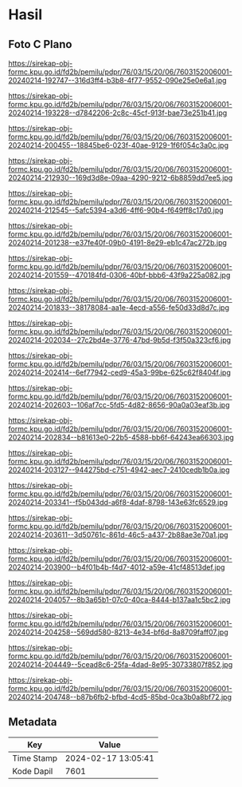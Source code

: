 # Hasil

## Foto C Plano

https://sirekap-obj-formc.kpu.go.id/fd2b/pemilu/pdpr/76/03/15/20/06/7603152006001-20240214-192747--316d3ff4-b3b8-4f77-9552-090e25e0e6a1.jpg

https://sirekap-obj-formc.kpu.go.id/fd2b/pemilu/pdpr/76/03/15/20/06/7603152006001-20240214-193228--d7842206-2c8c-45cf-913f-bae73e251b41.jpg

https://sirekap-obj-formc.kpu.go.id/fd2b/pemilu/pdpr/76/03/15/20/06/7603152006001-20240214-200455--18845be6-023f-40ae-9129-1f6f054c3a0c.jpg

https://sirekap-obj-formc.kpu.go.id/fd2b/pemilu/pdpr/76/03/15/20/06/7603152006001-20240214-212930--169d3d8e-09aa-4290-9212-6b8859dd7ee5.jpg

https://sirekap-obj-formc.kpu.go.id/fd2b/pemilu/pdpr/76/03/15/20/06/7603152006001-20240214-212545--5afc5394-a3d6-4ff6-90b4-f649ff8c17d0.jpg

https://sirekap-obj-formc.kpu.go.id/fd2b/pemilu/pdpr/76/03/15/20/06/7603152006001-20240214-201238--e37fe40f-09b0-4191-8e29-eb1c47ac272b.jpg

https://sirekap-obj-formc.kpu.go.id/fd2b/pemilu/pdpr/76/03/15/20/06/7603152006001-20240214-201559--470184fd-0306-40bf-bbb6-43f9a225a082.jpg

https://sirekap-obj-formc.kpu.go.id/fd2b/pemilu/pdpr/76/03/15/20/06/7603152006001-20240214-201833--38178084-aa1e-4ecd-a556-fe50d33d8d7c.jpg

https://sirekap-obj-formc.kpu.go.id/fd2b/pemilu/pdpr/76/03/15/20/06/7603152006001-20240214-202034--27c2bd4e-3776-47bd-9b5d-f3f50a323cf6.jpg

https://sirekap-obj-formc.kpu.go.id/fd2b/pemilu/pdpr/76/03/15/20/06/7603152006001-20240214-202414--6ef77942-ced9-45a3-99be-625c62f8404f.jpg

https://sirekap-obj-formc.kpu.go.id/fd2b/pemilu/pdpr/76/03/15/20/06/7603152006001-20240214-202603--106af7cc-5fd5-4d82-8656-90a0a03eaf3b.jpg

https://sirekap-obj-formc.kpu.go.id/fd2b/pemilu/pdpr/76/03/15/20/06/7603152006001-20240214-202834--b81613e0-22b5-4588-bb6f-64243ea66303.jpg

https://sirekap-obj-formc.kpu.go.id/fd2b/pemilu/pdpr/76/03/15/20/06/7603152006001-20240214-203127--944275bd-c751-4942-aec7-2410cedb1b0a.jpg

https://sirekap-obj-formc.kpu.go.id/fd2b/pemilu/pdpr/76/03/15/20/06/7603152006001-20240214-203341--f5b043dd-a6f8-4daf-8798-143e63fc6529.jpg

https://sirekap-obj-formc.kpu.go.id/fd2b/pemilu/pdpr/76/03/15/20/06/7603152006001-20240214-203611--3d50761c-861d-46c5-a437-2b88ae3e70a1.jpg

https://sirekap-obj-formc.kpu.go.id/fd2b/pemilu/pdpr/76/03/15/20/06/7603152006001-20240214-203900--b4f01b4b-f4d7-4012-a59e-41cf48513def.jpg

https://sirekap-obj-formc.kpu.go.id/fd2b/pemilu/pdpr/76/03/15/20/06/7603152006001-20240214-204057--8b3a65b1-07c0-40ca-8444-b137aa1c5bc2.jpg

https://sirekap-obj-formc.kpu.go.id/fd2b/pemilu/pdpr/76/03/15/20/06/7603152006001-20240214-204258--569dd580-8213-4e34-bf6d-8a8709faff07.jpg

https://sirekap-obj-formc.kpu.go.id/fd2b/pemilu/pdpr/76/03/15/20/06/7603152006001-20240214-204449--5cead8c6-25fa-4dad-8e95-30733807f852.jpg

https://sirekap-obj-formc.kpu.go.id/fd2b/pemilu/pdpr/76/03/15/20/06/7603152006001-20240214-204748--b87b6fb2-bfbd-4cd5-85bd-0ca3b0a8bf72.jpg


## Metadata

| Key        | Value               |
| ---------- | ------------------- |
| Time Stamp | 2024-02-17 13:05:41 |
| Kode Dapil | 7601                |



